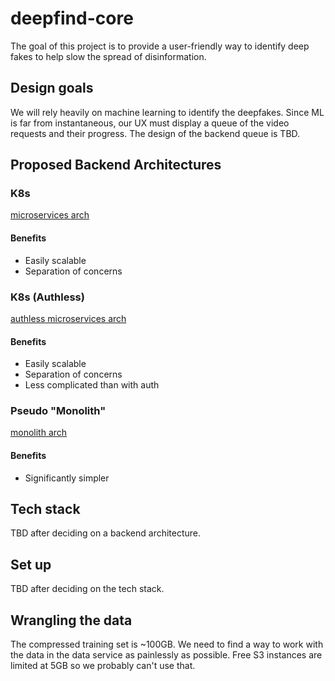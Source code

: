 # deepfind-core
The goal of this project is to provide a user-friendly way to identify deep fakes to help slow the spread of disinformation.

## Design goals
We will rely heavily on machine learning to identify the deepfakes. Since ML is far from instantaneous, our UX must display a queue of the video requests and their progress. The design of the backend queue is TBD.

## Proposed Backend Architectures
### K8s
[microservices arch](./k8s_proposal.png "microservices arch")
#### Benefits
* Easily scalable
* Separation of concerns

### K8s (Authless)
[authless microservices arch](./k8s_proposal(authless).png "authless microservices arch")
#### Benefits
* Easily scalable
* Separation of concerns
* Less complicated than with auth

### Pseudo "Monolith"
[monolith arch](./monolith_proposal.png "monolith arch")
#### Benefits
* Significantly simpler

## Tech stack
TBD after deciding on a backend architecture.

## Set up
TBD after deciding on the tech stack.

## Wrangling the data
The compressed training set is ~100GB. We need to find a way to work with the data in the data service as painlessly as possible. Free S3 instances are limited at 5GB so we probably can't use that.

